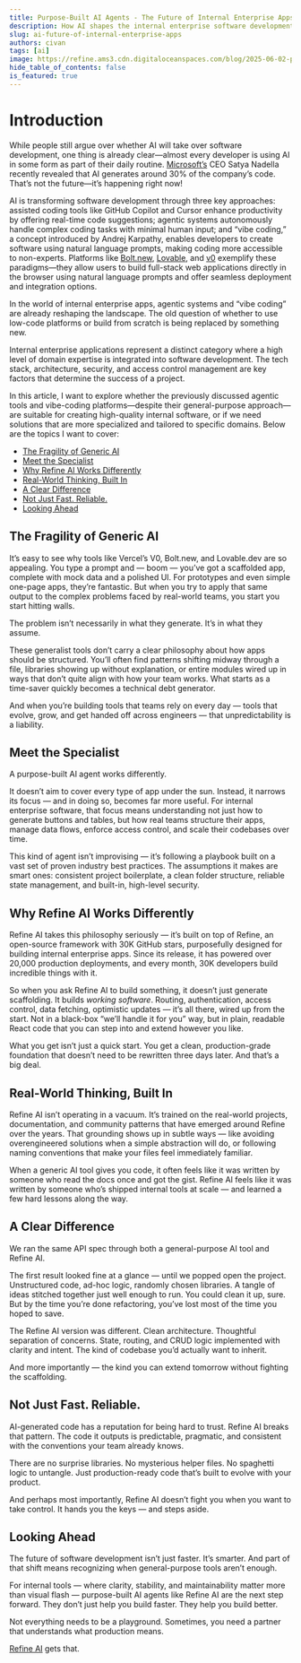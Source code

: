 ```yaml
---
title: Purpose-Built AI Agents - The Future of Internal Enterprise Apps
description: How AI shapes the internal enterprise software development with purpose-built agents.
slug: ai-future-of-internal-enterprise-apps
authors: civan
tags: [ai]
image: https://refine.ams3.cdn.digitaloceanspaces.com/blog/2025-06-02-purpose-built-ai-agents/purpose-built-ai-agents.png
hide_table_of_contents: false
is_featured: true
---
```


# Introduction

While people still argue over whether AI will take over software development, one thing is already clear—almost every developer is using AI in some form as part of their daily routine. [Microsoft’s](https://www.microsoft.com/) CEO Satya Nadella recently revealed that AI generates around 30% of the company’s code. That’s not the future—it’s happening right now!

AI is transforming software development through three key approaches: assisted coding tools like GitHub Copilot and Cursor enhance productivity by offering real-time code suggestions; agentic systems autonomously handle complex coding tasks with minimal human input; and “vibe coding,” a concept introduced by Andrej Karpathy, enables developers to create software using natural language prompts, making coding more accessible to non-experts. Platforms like [Bolt.new](https://bolt.new/), [Lovable](https://lovable.dev/), and [v0](https://v0.dev/) exemplify these paradigms—they allow users to build full-stack web applications directly in the browser using natural language prompts and offer seamless deployment and integration options.

In the world of internal enterprise apps, agentic systems and “vibe coding” are already reshaping the landscape. The old question of whether to use low-code platforms or build from scratch is being replaced by something new.

Internal enterprise applications represent a distinct category where a high level of domain expertise is integrated into software development. The tech stack, architecture, security, and access control management are key factors that determine the success of a project.

In this article, I want to explore whether the previously discussed agentic tools and vibe-coding platforms—despite their general-purpose approach—are suitable for creating high-quality internal software, or if we need solutions that are more specialized and tailored to specific domains. Below are the topics I want to cover:

- [The Fragility of Generic AI](#the-fragility-of-generic-ai)
- [Meet the Specialist](#meet-the-specialist)
- [Why Refine AI Works Differently](#why-refine-ai-works-differently)
- [Real-World Thinking, Built In](#real-world-thinking-built-in)
- [A Clear Difference](#a-clear-difference)
- [Not Just Fast. Reliable.](#not-just-fast-reliable)
- [Looking Ahead](#looking-ahead)

## The Fragility of Generic AI

It’s easy to see why tools like Vercel’s V0, Bolt.new, and Lovable.dev are so appealing. You type a prompt and — boom — you’ve got a scaffolded app, complete with mock data and a polished UI. For prototypes and even simple one-page apps, they’re fantastic. But when you try to apply that same output to the complex problems faced by real-world teams, you start you start hitting walls.

The problem isn’t necessarily in what they generate. It’s in what they assume.

These generalist tools don’t carry a clear philosophy about how apps should be structured. You’ll often find patterns shifting midway through a file, libraries showing up without explanation, or entire modules wired up in ways that don’t quite align with how your team works. What starts as a time-saver quickly becomes a technical debt generator.

And when you’re building tools that teams rely on every day — tools that evolve, grow, and get handed off across engineers — that unpredictability is a liability.

## Meet the Specialist

A purpose-built AI agent works differently.

It doesn’t aim to cover every type of app under the sun. Instead, it narrows its focus — and in doing so, becomes far more useful. For internal enterprise software, that focus means understanding not just how to generate buttons and tables, but how real teams structure their apps, manage data flows, enforce access control, and scale their codebases over time.

This kind of agent isn’t improvising — it’s following a playbook built on a vast set of proven industry best practices. The assumptions it makes are smart ones: consistent project boilerplate, a clean folder structure, reliable state management, and built-in, high-level security.

## Why Refine AI Works Differently

Refine AI takes this philosophy seriously — it’s built on top of Refine, an open-source framework with 30K GitHub stars, purposefully designed for building internal enterprise apps. Since its release, it has powered over 20,000 production deployments, and every month, 30K developers build incredible things with it.

So when you ask Refine AI to build something, it doesn’t just generate scaffolding. It builds _working software_. Routing, authentication, access control, data fetching, optimistic updates — it’s all there, wired up from the start. Not in a black-box “we’ll handle it for you” way, but in plain, readable React code that you can step into and extend however you like.

What you get isn’t just a quick start. You get a clean, production-grade foundation that doesn’t need to be rewritten three days later. And that’s a big deal.

## Real-World Thinking, Built In

Refine AI isn’t operating in a vacuum. It’s trained on the real-world projects, documentation, and community patterns that have emerged around Refine over the years. That grounding shows up in subtle ways — like avoiding overengineered solutions when a simple abstraction will do, or following naming conventions that make your files feel immediately familiar.

When a generic AI tool gives you code, it often feels like it was written by someone who read the docs once and got the gist. Refine AI feels like it was written by someone who’s shipped internal tools at scale — and learned a few hard lessons along the way.

## A Clear Difference

We ran the same API spec through both a general-purpose AI tool and Refine AI.

The first result looked fine at a glance — until we popped open the project. Unstructured code, ad-hoc logic, randomly chosen libraries. A tangle of ideas stitched together just well enough to run. You could clean it up, sure. But by the time you’re done refactoring, you’ve lost most of the time you hoped to save.

The Refine AI version was different. Clean architecture. Thoughtful separation of concerns. State, routing, and CRUD logic implemented with clarity and intent. The kind of codebase you’d actually want to inherit.

And more importantly — the kind you can extend tomorrow without fighting the scaffolding.

## Not Just Fast. Reliable.

AI-generated code has a reputation for being hard to trust. Refine AI breaks that pattern. The code it outputs is predictable, pragmatic, and consistent with the conventions your team already knows.

There are no surprise libraries. No mysterious helper files. No spaghetti logic to untangle. Just production-ready code that’s built to evolve with your product.

And perhaps most importantly, Refine AI doesn’t fight you when you want to take control. It hands you the keys — and steps aside.

## Looking Ahead

The future of software development isn’t just faster. It’s smarter. And part of that shift means recognizing when general-purpose tools aren’t enough.

For internal tools — where clarity, stability, and maintainability matter more than visual flash — purpose-built AI agents like Refine AI are the next step forward. They don’t just help you build faster. They help you build better.

Not everything needs to be a playground. Sometimes, you need a partner that understands what production means.

[Refine AI](https://s.refine.dev/purpose) gets that.
